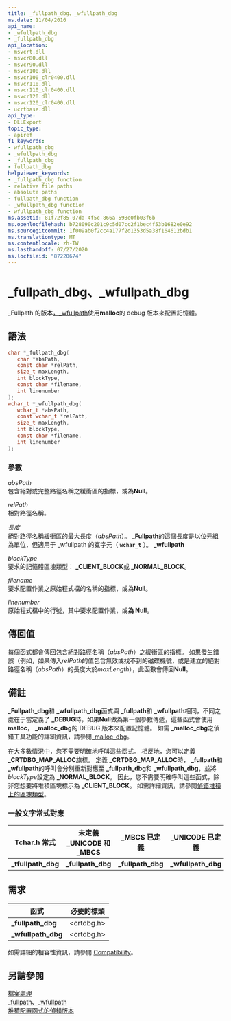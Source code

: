```yaml
---
title: _fullpath_dbg、_wfullpath_dbg
ms.date: 11/04/2016
api_name:
- _wfullpath_dbg
- _fullpath_dbg
api_location:
- msvcrt.dll
- msvcr80.dll
- msvcr90.dll
- msvcr100.dll
- msvcr100_clr0400.dll
- msvcr110.dll
- msvcr110_clr0400.dll
- msvcr120.dll
- msvcr120_clr0400.dll
- ucrtbase.dll
api_type:
- DLLExport
topic_type:
- apiref
f1_keywords:
- wfullpath_dbg
- _wfullpath_dbg
- _fullpath_dbg
- fullpath_dbg
helpviewer_keywords:
- _fullpath_dbg function
- relative file paths
- absolute paths
- fullpath_dbg function
- _wfullpath_dbg function
- wfullpath_dbg function
ms.assetid: 81f72f85-07da-4f5c-866a-598e0fb03f6b
ms.openlocfilehash: b728090c201c9c5d07cc2f1bec4f53b1682e0e92
ms.sourcegitcommit: 1f009ab0f2cc4a177f2d1353d5a38f164612bdb1
ms.translationtype: MT
ms.contentlocale: zh-TW
ms.lasthandoff: 07/27/2020
ms.locfileid: "87220674"
---
```

# <a name="_fullpath_dbg-_wfullpath_dbg"></a>_fullpath_dbg、_wfullpath_dbg

_Fullpath 的版本[，_wfullpath](fullpath-wfullpath.md)使用**malloc**的 debug 版本來配置記憶體。

## <a name="syntax"></a>語法

```C
char *_fullpath_dbg(
   char *absPath,
   const char *relPath,
   size_t maxLength,
   int blockType,
   const char *filename,
   int linenumber
);
wchar_t *_wfullpath_dbg(
   wchar_t *absPath,
   const wchar_t *relPath,
   size_t maxLength,
   int blockType,
   const char *filename,
   int linenumber
);
```

### <a name="parameters"></a>參數

*absPath*<br/>
包含絕對或完整路徑名稱之緩衝區的指標，或為**Null**。

*relPath*<br/>
相對路徑名稱。

*長度*<br/>
絕對路徑名稱緩衝區的最大長度（*absPath*）。 **_Fullpath**的這個長度是以位元組為單位，但適用于 _wfullpath 的寬字元（ **`wchar_t`** ）。 **_wfullpath**

*blockType*<br/>
要求的記憶體區塊類型： **_CLIENT_BLOCK**或 **_NORMAL_BLOCK**。

*filename*<br/>
要求配置作業之原始程式檔的名稱的指標，或為**Null**。

*linenumber*<br/>
原始程式檔中的行號，其中要求配置作業，或**為 Null**。

## <a name="return-value"></a>傳回值

每個函式都會傳回包含絕對路徑名稱（*absPath*）之緩衝區的指標。 如果發生錯誤（例如，如果傳入*relPath*的值包含無效或找不到的磁碟機號，或是建立的絕對路徑名稱（*absPath*）的長度大於*maxLength*），此函數會傳回**Null**。

## <a name="remarks"></a>備註

**_Fullpath_dbg**和 **_wfullpath_dbg**函式與 **_fullpath**和 **_wfullpath**相同，不同之處在于當定義了 **_DEBUG**時，如果**Null**做為第一個參數傳遞，這些函式會使用**malloc**， **_malloc_dbg**的 DEBUG 版本來配置記憶體。 如需 **_malloc_dbg**之偵錯工具功能的詳細資訊，請參閱[_malloc_dbg](malloc-dbg.md)。

在大多數情況中，您不需要明確地呼叫這些函式。 相反地，您可以定義 **_CRTDBG_MAP_ALLOC**旗標。 定義 **_CRTDBG_MAP_ALLOC**時， **_fullpath**和 **_wfullpath**的呼叫會分別重新對應至 **_fullpath_dbg**和 **_wfullpath_dbg**，並將*blockType*設定為 **_NORMAL_BLOCK**。 因此，您不需要明確呼叫這些函式，除非您想要將堆積區塊標示為 **_CLIENT_BLOCK**。 如需詳細資訊，請參閱[偵錯堆積上的區塊類型](/visualstudio/debugger/crt-debug-heap-details)。

### <a name="generic-text-routine-mappings"></a>一般文字常式對應

|Tchar.h 常式|未定義 _UNICODE 和 _MBCS|_MBCS 已定義|_UNICODE 已定義|
|---------------------|--------------------------------------|--------------------|-----------------------|
|**_tfullpath_dbg**|**_fullpath_dbg**|**_fullpath_dbg**|**_wfullpath_dbg**|

## <a name="requirements"></a>需求

|函式|必要的標頭|
|--------------|---------------------|
|**_fullpath_dbg**|\<crtdbg.h>|
|**_wfullpath_dbg**|\<crtdbg.h>|

如需詳細的相容性資訊，請參閱 [Compatibility](../../c-runtime-library/compatibility.md)。

## <a name="see-also"></a>另請參閱

[檔案處理](../../c-runtime-library/file-handling.md)<br/>
[_fullpath、_wfullpath](fullpath-wfullpath.md)<br/>
[堆積配置函式的偵錯版本](/visualstudio/debugger/debug-versions-of-heap-allocation-functions)<br/>
